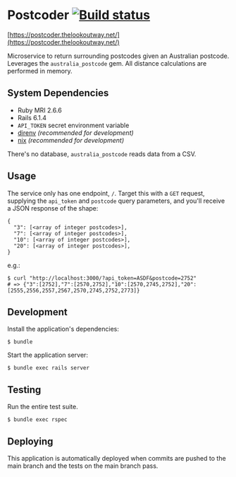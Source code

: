 # Postcoder [![Build status](https://badge.buildkite.com/e4df0912e62c296fba88d74ee6b8d04b4b641cd7c7a04fdb31.svg)](https://buildkite.com/fivegoodfriends/postcoder)

[https://postcoder.thelookoutway.net/](https://postcoder.thelookoutway.net/)

Microservice to return surrounding postcodes given an Australian postcode. Leverages the `australia_postcode` gem. All distance calculations are performed in memory.

## System Dependencies

- Ruby MRI 2.6.6
- Rails 6.1.4
- `API_TOKEN` secret environment variable
- [direnv](https://direnv.net/) _(recommended for development)_
- [nix](https://nixos.org/) _(recommended for development)_

There's no database, `australia_postcode` reads data from a CSV.

## Usage

The service only has one endpoint, `/`. Target this with a `GET` request, supplying the `api_token` and `postcode` query parameters, and you'll receive a JSON response of the shape:
```
{
  "3": [<array of integer postcodes>],
  "7": [<array of integer postcodes>],
  "10": [<array of integer postcodes>],
  "20": [<array of integer postcodes>],
}
```

e.g.:
```
$ curl "http://localhost:3000/?api_token=ASDF&postcode=2752"
# => {"3":[2752],"7":[2570,2752],"10":[2570,2745,2752],"20":[2555,2556,2557,2567,2570,2745,2752,2773]}
```

## Development

Install the application's dependencies:

```
$ bundle
```

Start the application server:

```
$ bundle exec rails server
```

## Testing

Run the entire test suite.

```
$ bundle exec rspec
```

## Deploying

This application is automatically deployed when commits are pushed to the main branch and the tests on the main branch pass.

